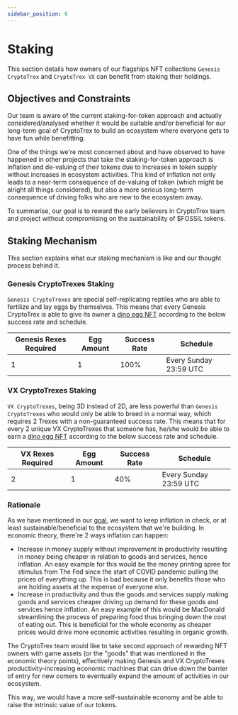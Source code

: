 ```yaml
---
sidebar_position: 6
---
```


# Staking

This section details how owners of our flagships NFT collections `Genesis CryptoTrex` and `CryptoTrex VX` can benefit from staking their holdings.

## Objectives and Constraints

Our team is aware of the current staking-for-token approach and actually considered/analysed whether it would be suitable and/or beneficial for our long-term goal of CryptoTrex to build an ecosystem where everyone gets to have fun while benefitting.

One of the things we're most concerned about and have observed to have happened in other projects that take the staking-for-token approach is inflation and de-valuing of their tokens due to increases in token supply without increases in ecosystem activities.
This kind of inflation not only leads to a near-term consequence of de-valuing of token (which might be alright all things considered), but also a more serious long-term consequence of driving folks who are new to the ecosystem away.

To summarise, our goal is to reward the early believers in CryptoTrex team and project without compromising on the sustainability of $FOSSIL tokens.

## Staking Mechanism

This section explains what our staking mechanism is like and our thought process behind it.

### Genesis CryptoTrexes Staking

`Genesis CryptoTrexes` are special self-replicating reptiles who are able to fertilize and lay eggs by themselves.
This means that every Genesis CryptoTrex is able to give its owner a [dino egg NFT](/dinosaurs#dino-eggs) according to the below success rate and schedule.

| Genesis Rexes Required | Egg Amount | Success Rate | Schedule               |
| ---------------------- | ---------- | ------------ | ---------------------- |
| 1                      | 1          | 100%         | Every Sunday 23:59 UTC |

### VX CryptoTrexes Staking

`VX CryptoTrexes`, being 3D instead of 2D, are less powerful than `Genesis CryptoTrexes` who would only be able to breed in a normal way, which requires 2 Trexes with a non-guaranteed success rate.
This means that for every 2 unique VX CryptoTrexes that someone has, he/she would be able to earn a [dino egg NFT](/dinosaurs#dino-eggs) according to the below success rate and schedule.

| VX Rexes Required | Egg Amount | Success Rate | Schedule               |
| ----------------- | ---------- | ------------ | ---------------------- |
| 2                 | 1          | 40%          | Every Sunday 23:59 UTC |

### Rationale

As we have mentioned in our [goal](#objectives-and-constraints), we want to keep inflation in check, or at least sustainable/beneficial to the ecosystem that we're building.
In economic theory, there're 2 ways inflation can happen:

- Increase in money supply without improvement in productivity resulting in money being cheaper in relation to goods and services, hence inflation. An easy example for this would be the money printing spree for stimulus from The Fed since the start of COVID pandemic pulling the prices of everything up. This is bad because it only benefits those who are holding assets at the expense of everyone else.
- Increase in productivity and thus the goods and services supply making goods and services cheaper driving up demand for these goods and services hence inflation. An easy example of this would be MacDonald streamlining the process of preparing food thus bringing down the cost of eating out. This is beneficial for the whole economy as cheaper prices would drive more economic activities resulting in organic growth.

The CryptoTrex team would like to take second approach of rewarding NFT owners with game assets (or the "goods" that was mentioned in the economic theory points), effectively making Genesis and VX CryptoTrexes productivity-increasing economic machines that can drive down the barrier of entry for new comers to eventually expand the amount of activities in our ecosystem.

This way, we would have a more self-sustainable economy and be able to raise the intrinsic value of our tokens.
